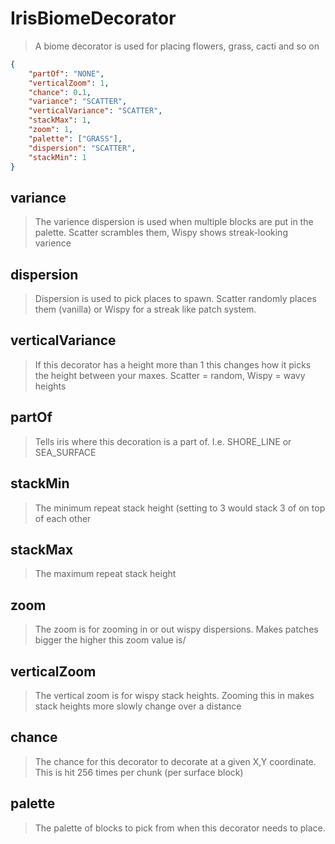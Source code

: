 # IrisBiomeDecorator
> A biome decorator is used for placing flowers, grass, cacti and so on
```json
{
    "partOf": "NONE",
    "verticalZoom": 1,
    "chance": 0.1,
    "variance": "SCATTER",
    "verticalVariance": "SCATTER",
    "stackMax": 1,
    "zoom": 1,
    "palette": ["GRASS"],
    "dispersion": "SCATTER",
    "stackMin": 1
}
```

## variance
> The varience dispersion is used when multiple blocks are put in the palette. Scatter scrambles them, Wispy shows streak-looking varience

## dispersion
> Dispersion is used to pick places to spawn. Scatter randomly places them (vanilla) or Wispy for a streak like patch system.

## verticalVariance
> If this decorator has a height more than 1 this changes how it picks the height between your maxes. Scatter = random, Wispy = wavy heights

## partOf
> Tells iris where this decoration is a part of. I.e. SHORE_LINE or SEA_SURFACE

## stackMin
> The minimum repeat stack height (setting to 3 would stack 3 of <block> on top of each other

## stackMax
> The maximum repeat stack height

## zoom
> The zoom is for zooming in or out wispy dispersions. Makes patches bigger the higher this zoom value is/

## verticalZoom
> The vertical zoom is for wispy stack heights. Zooming this in makes stack heights more slowly change over a distance

## chance
> The chance for this decorator to decorate at a given X,Y coordinate. This is hit 256 times per chunk (per surface block)

## palette
> The palette of blocks to pick from when this decorator needs to place.

